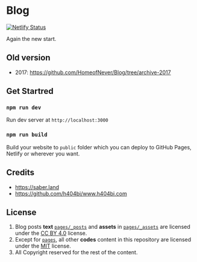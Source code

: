 # Blog

[![Netlify Status](https://api.netlify.com/api/v1/badges/a3ee7782-56b2-4b25-a7f9-b6c9f15332ce/deploy-status)](https://app.netlify.com/sites/never-blog/deploys)

Again the new start.

## Old version

- 2017: https://github.com/HomeofNever/Blog/tree/archive-2017

## Get Startred

### `npm run dev`

Run dev server at `http://localhost:3000`

### `npm run build`

Build your website to `public` folder which you can deploy to GitHub Pages, Netlify or wherever you want.

## Credits

- https://saber.land
- https://github.com/h404bi/www.h404bi.com

## License 

1. Blog posts **text** [`pages/_posts`](pages/_posts) and **assets** in [`pages/_assets`](pages/_assets) are licensed under the [CC BY 4.0](https://creativecommons.org/licenses/by/4.0/) license.  
2. Except for [`pages`](pages), all other **codes** content in this repository are licensed under the [MIT](https://opensource.org/licenses/MIT) license.  
3. All Copyright reserved for the rest of the content.